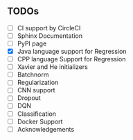 ## TODOs
- [ ]  CI support by CircleCI
- [ ] Sphinx Documentation
- [ ] PyPI page
- [x] Java language support for Regression
- [ ] CPP language Support for Regression
- [ ] Xavier and He initializers
- [ ] Batchnorm
- [ ] Regularization
- [ ] CNN support
- [ ] Dropout
- [ ] DQN
- [ ] Classification
- [ ] Docker Support
- [ ] Acknowledgements
